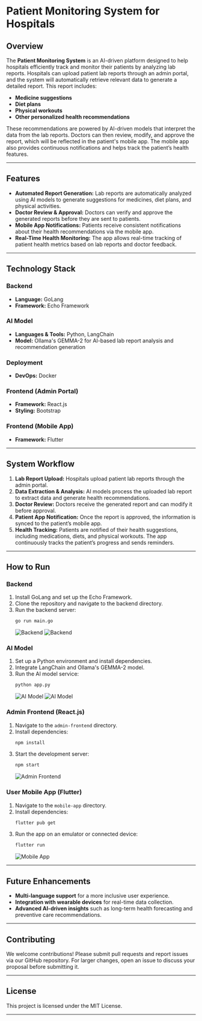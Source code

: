 # Patient Monitoring System for Hospitals

## Overview

The **Patient Monitoring System** is an AI-driven platform designed to help hospitals efficiently track and monitor their patients by analyzing lab reports. Hospitals can upload patient lab reports through an admin portal, and the system will automatically retrieve relevant data to generate a detailed report. This report includes:

- **Medicine suggestions**
- **Diet plans**
- **Physical workouts**
- **Other personalized health recommendations**

These recommendations are powered by AI-driven models that interpret the data from the lab reports. Doctors can then review, modify, and approve the report, which will be reflected in the patient's mobile app. The mobile app also provides continuous notifications and helps track the patient’s health features.

---

## Features

- **Automated Report Generation:** Lab reports are automatically analyzed using AI models to generate suggestions for medicines, diet plans, and physical activities.
- **Doctor Review & Approval:** Doctors can verify and approve the generated reports before they are sent to patients.
- **Mobile App Notifications:** Patients receive consistent notifications about their health recommendations via the mobile app.
- **Real-Time Health Monitoring:** The app allows real-time tracking of patient health metrics based on lab reports and doctor feedback.

---

## Technology Stack

### Backend
- **Language:** GoLang
- **Framework:** Echo Framework

### AI Model
- **Languages & Tools:** Python, LangChain
- **Model:** Ollama's GEMMA-2 for AI-based lab report analysis and recommendation generation

### Deployment
- **DevOps:** Docker

### Frontend (Admin Portal)
- **Framework:** React.js
- **Styling:** Bootstrap

### Frontend (Mobile App)
- **Framework:** Flutter

---

## System Workflow

1. **Lab Report Upload:** Hospitals upload patient lab reports through the admin portal.
2. **Data Extraction & Analysis:** AI models process the uploaded lab report to extract data and generate health recommendations.
3. **Doctor Review:** Doctors receive the generated report and can modify it before approval.
4. **Patient App Notification:** Once the report is approved, the information is synced to the patient’s mobile app.
5. **Health Tracking:** Patients are notified of their health suggestions, including medications, diets, and physical workouts. The app continuously tracks the patient’s progress and sends reminders.

---

## How to Run

### Backend
1. Install GoLang and set up the Echo Framework.
2. Clone the repository and navigate to the backend directory.
3. Run the backend server:
   ```bash
   go run main.go
   ```
   ![Backend](./Images/Adminer(MySQL).jpeg)
   ![Backend ](./Images/postman.jpeg)

### AI Model
1. Set up a Python environment and install dependencies.
2. Integrate LangChain and Ollama's GEMMA-2 model.
3. Run the AI model service:
   ```bash
   python app.py
   ```
   ![AI Model](./Images/main-py.jpeg)
   ![AI Model](./Images/model-py.jpeg)

### Admin Frontend (React.js)
1. Navigate to the `admin-frontend` directory.
2. Install dependencies:
   ```bash
   npm install
   ```
3. Start the development server:
   ```bash
   npm start
   ```
   ![Admin Frontend](./Images/admin-frontend.jpeg)

### User Mobile App (Flutter)
1. Navigate to the `mobile-app` directory.
2. Install dependencies:
   ```bash
   flutter pub get
   ```
3. Run the app on an emulator or connected device:
   ```bash
   flutter run
   ```
   ![Mobile App](./Images/user-frontend-apk.png)
---

## Future Enhancements

- **Multi-language support** for a more inclusive user experience.
- **Integration with wearable devices** for real-time data collection.
- **Advanced AI-driven insights** such as long-term health forecasting and preventive care recommendations.

---

## Contributing

We welcome contributions! Please submit pull requests and report issues via our GitHub repository. For larger changes, open an issue to discuss your proposal before submitting it.

---

## License

This project is licensed under the MIT License.

---